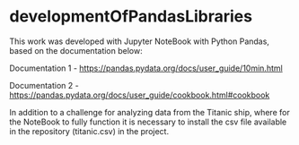 # developmentOfPandasLibraries
This work was developed with Jupyter NoteBook with Python Pandas, based on the documentation below:

Documentation 1 - 
https://pandas.pydata.org/docs/user_guide/10min.html

Documentation 2 - 
https://pandas.pydata.org/docs/user_guide/cookbook.html#cookbook

In addition to a challenge for analyzing data from the Titanic ship, where for the NoteBook to fully function it is necessary to install the csv file available in the repository (titanic.csv) in the project.
